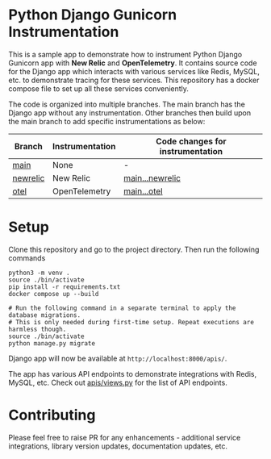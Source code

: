 # Python Django Gunicorn Instrumentation

This is a sample app to demonstrate how to instrument Python Django Gunicorn app with **New Relic** and **OpenTelemetry**. It contains source code for the Django app which interacts with various services like Redis, MySQL, etc. to demonstrate tracing for these services. This repository has a docker compose file to set up all these services conveniently.

The code is organized into multiple branches. The main branch has the Django app without any instrumentation. Other branches then build upon the main branch to add specific instrumentations as below:

| Branch                                                                                         | Instrumentation | Code changes for instrumentation                                                                                |
| ---------------------------------------------------------------------------------------------- | --------------- | --------------------------------------------------------------------------------------------------------------- |
| [main](https://github.com/cubeapm/sample_app_python_django_gunicorn_testing/tree/main)         | None            | -                                                                                                               |
| [newrelic](https://github.com/cubeapm/sample_app_python_django_gunicorn_testing/tree/newrelic) | New Relic       | [main...newrelic](https://github.com/cubeapm/sample_app_python_django_gunicorn_testing/compare/main...newrelic) |
| [otel](https://github.com/cubeapm/sample_app_python_django_gunicorn_testing/tree/otel)         | OpenTelemetry   | [main...otel](https://github.com/cubeapm/sample_app_python_django_gunicorn_testing/compare/main...otel)         |

# Setup

Clone this repository and go to the project directory. Then run the following commands

```
python3 -m venv .
source ./bin/activate
pip install -r requirements.txt
docker compose up --build

# Run the following command in a separate terminal to apply the database migrations.
# This is only needed during first-time setup. Repeat executions are harmless though.
source ./bin/activate
python manage.py migrate
```

Django app will now be available at `http://localhost:8000/apis/`.

The app has various API endpoints to demonstrate integrations with Redis, MySQL, etc. Check out [apis/views.py](apis/views.py) for the list of API endpoints.

# Contributing

Please feel free to raise PR for any enhancements - additional service integrations, library version updates, documentation updates, etc.
